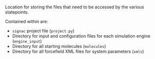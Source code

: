 Location for storing the files that need to be accessed by the various statepoints.

Contained within are:
* `signac` project file (`project.py`)
* Directory for input and configuration files for each simulation engine (`engine_input`)
* Directory for all starting molecules (`molecules`)
* Directory for all forcefield XML files for system parameters (`xmls`)
